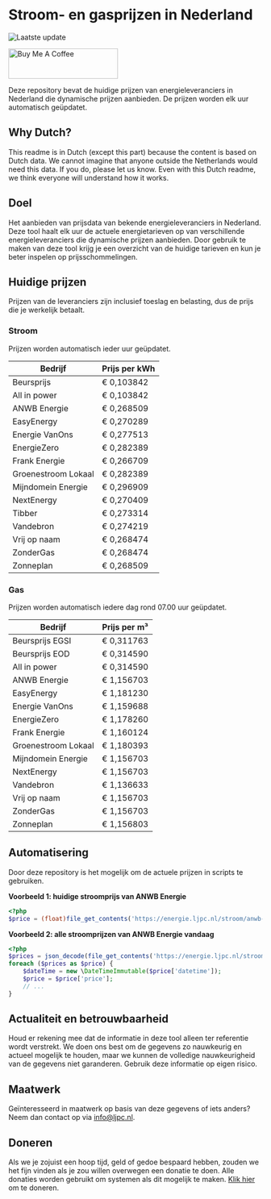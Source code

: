 # Stroom- en gasprijzen in Nederland

![Laatste update](https://img.shields.io/badge/laatste%20update-2025--10--12%2022%3A00%20CET-brightgreen)

<a href="https://www.buymeacoffee.com/Lars-" target="_blank"><img src="https://cdn.buymeacoffee.com/buttons/v2/default-orange.png" alt="Buy Me A Coffee" height="60" style="height: 60px !important;width: 217px !important;" ></a>

Deze repository bevat de huidige prijzen van energieleveranciers in Nederland die dynamische prijzen aanbieden. De prijzen worden elk uur automatisch geüpdatet.

## Why Dutch?

This readme is in Dutch (except this part) because the content is based on Dutch data. We cannot imagine that anyone outside the Netherlands would need this data. If you do, please let us know. Even with this Dutch readme, we think
everyone will understand how it works.

## Doel

Het aanbieden van prijsdata van bekende energieleveranciers in Nederland. Deze tool haalt elk uur de actuele energietarieven op van verschillende energieleveranciers die dynamische prijzen aanbieden. Door gebruik te maken van deze tool
krijg je een overzicht van de huidige tarieven en kun je beter inspelen op prijsschommelingen.

## Huidige prijzen

Prijzen van de leveranciers zijn inclusief toeslag en belasting, dus de prijs die je werkelijk betaalt.

### Stroom

Prijzen worden automatisch ieder uur geüpdatet.

 Bedrijf | Prijs per kWh 
---------|---------------
Beursprijs | € 0,103842
All in power | € 0,103842
ANWB Energie | € 0,268509
EasyEnergy | € 0,270289
Energie VanOns | € 0,277513
EnergieZero | € 0,282389
Frank Energie | € 0,266709
Groenestroom Lokaal | € 0,282389
Mijndomein Energie | € 0,296909
NextEnergy | € 0,270409
Tibber | € 0,273314
Vandebron | € 0,274219
Vrij op naam | € 0,268474
ZonderGas | € 0,268474
Zonneplan | € 0,268509


### Gas

Prijzen worden automatisch iedere dag rond 07.00 uur geüpdatet.

 Bedrijf | Prijs per m³ 
---------|--------------
Beursprijs EGSI | € 0,311763
Beursprijs EOD | € 0,314590
All in power | € 0,314590
ANWB Energie | € 1,156703
EasyEnergy | € 1,181230
Energie VanOns | € 1,159688
EnergieZero | € 1,178260
Frank Energie | € 1,160124
Groenestroom Lokaal | € 1,180393
Mijndomein Energie | € 1,156703
NextEnergy | € 1,156703
Vandebron | € 1,136633
Vrij op naam | € 1,156703
ZonderGas | € 1,156703
Zonneplan | € 1,156803


## Automatisering

Door deze repository is het mogelijk om de actuele prijzen in scripts te gebruiken.

**Voorbeeld 1: huidige stroomprijs van ANWB Energie**

```php
<?php
$price = (float)file_get_contents('https://energie.ljpc.nl/stroom/anwb-energie-nu.txt');

```

**Voorbeeld 2: alle stroomprijzen van ANWB Energie vandaag**

```php
<?php
$prices = json_decode(file_get_contents('https://energie.ljpc.nl/stroom/all-in-power-vandaag.json'),true);
foreach ($prices as $price) {
    $dateTime = new \DateTimeImmutable($price['datetime']);
    $price = $price['price'];
    // ...
}
```

## Actualiteit en betrouwbaarheid

Houd er rekening mee dat de informatie in deze tool alleen ter referentie wordt verstrekt. We doen ons best om de gegevens zo nauwkeurig en actueel mogelijk te houden, maar we kunnen de volledige nauwkeurigheid van de gegevens niet
garanderen. Gebruik deze informatie op eigen risico.

## Maatwerk

Geïnteresseerd in maatwerk op basis van deze gegevens of iets anders? Neem dan contact op
via [info@ljpc.nl](mailto:info@ljpc.nl?subject=Energie%20prijzen).

## Doneren

Als we je zojuist een hoop tijd, geld of gedoe bespaard hebben, zouden we het fijn vinden als je zou willen overwegen een
donatie te doen. Alle donaties worden gebruikt om systemen als dit mogelijk te
maken. [Klik hier](https://www.buymeacoffee.com/Lars-) om te doneren.
